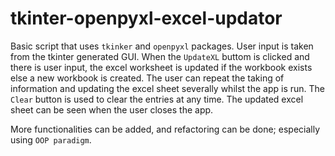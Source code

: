 # tkinter-openpyxl-excel-updator
Basic script that uses `tkinker` and `openpyxl` packages. User input is taken from the tkinter generated GUI.
When the `UpdateXL` buttom is clicked and there is user input, the excel worksheet is updated if the workbook exists else a new workbook is created.
The user can repeat the taking of information and updating the excel sheet severally whilst the app is run.
The `Clear` button is used to clear the entries at any time. 
The updated excel sheet can be seen when the user closes the app.

More functionalities can be added, and refactoring can be done; especially using `OOP paradigm`. 
